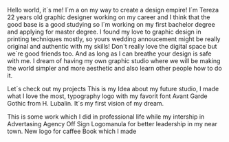 Hello world, it´s me! 
I´m a on my way to create a design empire! I´m Tereza 22 years old graphic designer working on my career and I think that the good base is a good studying so I´m working on my first bachelor degree and applying for master degree. I found my love to graphic design in printing techniques mostly, so yours wedding annoucement might be really original and authentic with my skills! Don´t really love the digital space but we´re good friends too. And as long as I can breathe your design is safe with me. I dream of having my own graphic studio where we will be making the world simpler and more aesthetic and also learn other people how to do it.

Let´s check out my projects
This is my Idea about my future studio, I made what I love the most, typography logo with my favorit font Avant Garde Gothic from H. Lubalin. It´s my first vision of my dream. 

This is some work which I did in professional life while my intership in Advertasing Agency Off Sign 
Logomanula for better leadership in my near town.
New logo for caffee
Book which I made
